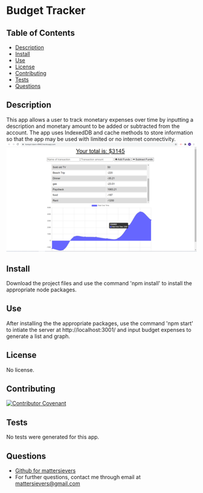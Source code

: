 
 
  # Budget Tracker
  []()

  ## Table of Contents
  * [Description](#description)
  * [Install](#install)
  * [Use](#use)
  * [License](#license)
  * [Contributing](#contributing)
  * [Tests](#tests)
  * [Questions](#questions)

  ## Description
  This app allows a user to track monetary expenses over time by inputting a description and monetary amount to be added or subtracted from the account. The app uses IndexedDB and cache methods to store information so that the app may be used with limited or no internet connectivity.
  ![homepage](./public/img/homepage.png)

  ## Install
  Download the project files and use the command 'npm install' to install the appropriate node packages.
  
  ## Use
  After installing the the appropriate packages, use the command 'npm start' to intiate the server at http://localhost:3001/ and input budget expenses to generate a list and graph.
  
  ## License
  No license.

  ## Contributing
   [![Contributor Covenant](https://img.shields.io/badge/Contributor%20Covenant-2.1-4baaaa.svg)](code_of_conduct.md)

  ## Tests
  No tests were generated for this app.
  
  ## Questions
  - [Github for mattersievers](http://www.github.com/mattersievers)
  - For further questions, contact me through email at mattersievers@gmail.com

